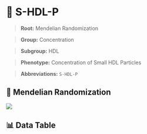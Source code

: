 # 🧪 S-HDL-P

> **Root:** Mendelian Randomization

> **Group:** Concentration  

> **Subgroup:** HDL

> **Phenotype:** Concentration of Small HDL Particles  

> **Abbreviations:** `S-HDL-P`

## 🧬 Mendelian Randomization  

<img src="/MR/Figures/Inverse/ShengxianHDLhengxianP.png"/>


## 📊 Data Table


<CsvTableMRI src="/public/MR/Data/Inverse/ShengxianHDLhengxianP.csv"/>
